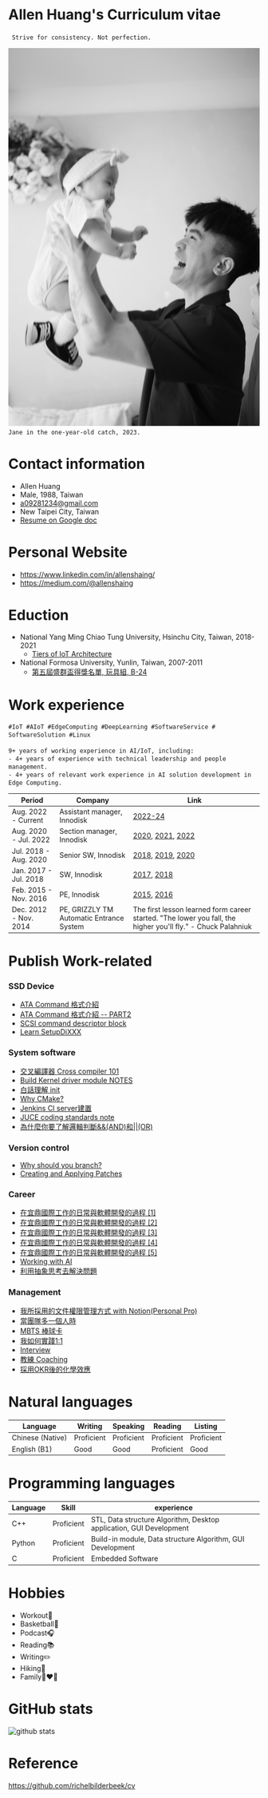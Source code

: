 # Allen Huang's Curriculum vitae
` Strive for consistency. Not perfection.`

![jane_2023](jane_2023.jpg)
`Jane in the one-year-old catch, 2023.`

# Contact information
- Allen Huang
- Male, 1988, Taiwan
- a09281234@gmail.com
- New Taipei City, Taiwan
- [Resume on Google doc](https://docs.google.com/document/d/1c-J7vfFyDerCdbbMqLhyEJbginZ0vk_I-R4EwXHyIFU/edit?usp=sharing)

# Personal Website
- https://www.linkedin.com/in/allenshaing/
- https://medium.com/@allenshaing

# Eduction
- National Yang Ming Chiao Tung University, Hsinchu City, Taiwan, 2018-2021
  - [Tiers of IoT Architecture](https://hdl.handle.net/11296/z872wv)
- National Formosa University, Yunlin, Taiwan, 2007-2011
  - [第五屆盛群盃得獎名單, 玩具組, B-24](https://mcu.holtek.com.tw/mcugame18/history.aspx)  

# Work experience
```
#IoT #AIoT #EdgeComputing #DeepLearning #SoftwareService # SoftwareSolution #Linux

9+ years of working experience in AI/IoT, including:
- 4+ years of experience with technical leadership and people management.
- 4+ years of relevant work experience in AI solution development in Edge Computing.
```

Period | Company | Link
--- | --- | ---
Aug. 2022 - Current | Assistant manager, Innodisk | [2022-24](./2022-24/ReadMe.md)
Aug. 2020 - Jul. 2022 | Section manager, Innodisk | [2020](./2020/ReadMe.md), [2021](./2021/ReadMe.md), [2022](./2022-24/ReadMe.md)
Jul. 2018 - Aug. 2020 | Senior SW, Innodisk | [2018](./2018/ReadMe.md), [2019](./2019/ReadMe.md), [2020](./2020/ReadMe.md)
Jan. 2017 - Jul. 2018 | SW, Innodisk | [2017](./2017/ReadMe.md), [2018](./2018/ReadMe.md)
Feb. 2015 - Nov. 2016 | PE, Innodisk | [2015](./2015/ReadMe.md), [2016](./2016/ReadMe.md)
Dec. 2012 - Nov. 2014 | PE, GRIZZLY TM Automatic Entrance System | The first lesson learned form career started. "The lower you fall, the higher you'll fly." - Chuck Palahniuk

# Publish Work-related

### SSD Device
- [ATA Command 格式介紹](https://allenshaing.notion.site/2017-06-11-ATA-Command-553439f321694a21848bdb4add729ce0?pvs=4)  
- [ATA Command 格式介紹 -- PART2](https://allenshaing.notion.site/2020-04-05-ATA-Command-part2-a0d964aa39784270baebfca7667767a8?pvs=4)  
- [SCSI command descriptor block](https://allenshaing.notion.site/2019-06-26-SCSI-command-descriptor-block-f7e7744ea8bf47f9883010d6844cb1f3?pvs=4)  
- [Learn SetupDiXXX](https://allenshaing.notion.site/2018-03-16-Learn-SetupDiXXX-9e1a48da40e241f3b16b75e8b4eccbcf?pvs=4)  
  
### System software  
- [交叉編譯器 Cross compiler 101](https://allenshaing.notion.site/2021-08-21-Cross-compiler-101-792fd49cf943466e9c852ce8c5ebb7e5?pvs=4)  
- [Build Kernel driver module NOTES](https://allenshaing.notion.site/2021-12-17-Build-Kernel-driver-module-NOTE-715fc8003405497b820540286a8fa84b?pvs=4)  
- [白話理解 init](https://allenshaing.notion.site/2022-10-27-init-0db5e2ed212f44ebb173b13a4734134e?pvs=4)  
- [Why CMake?](https://allenshaing.notion.site/2022-01-24-Why-CMake-13173d2363154b7092852108aad5861a?pvs=4)  
- [Jenkins CI server建置](https://allenshaing.notion.site/2017-10-05-jenkins-CI-server-1207a8294bb04d24b84d1ac670450c1b?pvs=4)  
- [JUCE coding standards note](https://allenshaing.notion.site/2018-05-13-JUCE-coding-standards-note-a74d6144e9604471b4f3275042d47085?pvs=4)  
- [為什麼你要了解邏輯判斷&&(AND)和||(OR)](https://allenshaing.notion.site/2018-07-07-AND-OR-3517b2f314ad488eb238c72112b23f74?pvs=4)  
  
  
### Version control  
- [Why should you branch?](https://allenshaing.notion.site/2018-06-02-Why-should-you-branch-fabb13d056074be6adda9d8fba7f6cdc?pvs=4)  
- [Creating and Applying Patches](https://allenshaing.notion.site/2018-08-13-Creating-and-Applying-Patches-97c7e7e7105c44789684caa0a32eebe5?pvs=4)  
  
### Career 
- [在宜鼎國際工作的日常與軟體開發的過程 [1]](https://medium.com/@AllenShaing/%E5%9C%A8%E5%AE%9C%E9%BC%8E%E5%9C%8B%E9%9A%9B%E5%B7%A5%E4%BD%9C%E7%9A%84%E6%97%A5%E5%B8%B8%E8%88%87%E8%BB%9F%E9%AB%94%E9%96%8B%E7%99%BC%E7%9A%84%E9%81%8E%E7%A8%8B-1-75cc9d3ff185)  
- [在宜鼎國際工作的日常與軟體開發的過程 [2]](https://medium.com/@AllenShaing/%E5%9C%A8%E5%AE%9C%E9%BC%8E%E5%9C%8B%E9%9A%9B%E5%B7%A5%E4%BD%9C%E7%9A%84%E6%97%A5%E5%B8%B8%E8%88%87%E8%BB%9F%E9%AB%94%E9%96%8B%E7%99%BC%E7%9A%84%E9%81%8E%E7%A8%8B-2-92c8bc029cf)  
- [在宜鼎國際工作的日常與軟體開發的過程 [3]](https://medium.com/@AllenShaing/%E5%9C%A8%E5%AE%9C%E9%BC%8E%E5%9C%8B%E9%9A%9B%E5%B7%A5%E4%BD%9C%E7%9A%84%E6%97%A5%E5%B8%B8%E8%88%87%E8%BB%9F%E9%AB%94%E9%96%8B%E7%99%BC%E7%9A%84%E9%81%8E%E7%A8%8B-3-6da0a537728b)  
- [在宜鼎國際工作的日常與軟體開發的過程 [4]](https://medium.com/@AllenShaing/%E5%9C%A8%E5%AE%9C%E9%BC%8E%E5%9C%8B%E9%9A%9B%E5%B7%A5%E4%BD%9C%E7%9A%84%E6%97%A5%E5%B8%B8%E8%88%87%E8%BB%9F%E9%AB%94%E9%96%8B%E7%99%BC%E7%9A%84%E9%81%8E%E7%A8%8B-4-3e9356bb1f8d)  
- [在宜鼎國際工作的日常與軟體開發的過程 [5]](https://medium.com/@AllenShaing/%E5%9C%A8%E5%AE%9C%E9%BC%8E%E5%9C%8B%E9%9A%9B%E5%B7%A5%E4%BD%9C%E7%9A%84%E6%97%A5%E5%B8%B8%E8%88%87%E8%BB%9F%E9%AB%94%E9%96%8B%E7%99%BC%E7%9A%84%E9%81%8E%E7%A8%8B-5-da0fee20ed60)   
- [Working with AI](https://medium.com/allenshaing/working-with-ai-b6da1a394f54)  
- [利用抽象思考去解決問題](https://medium.com/allenshaing/%E5%88%A9%E7%94%A8%E6%8A%BD%E8%B1%A1%E6%80%9D%E8%80%83%E5%8E%BB%E8%A7%A3%E6%B1%BA%E5%95%8F%E9%A1%8C-61856021621e)  

### Management  
- [我所採用的文件權限管理方式 with Notion(Personal Pro)](https://medium.com/@AllenShaing/%E6%88%91%E6%89%80%E6%8E%A1%E7%94%A8%E7%9A%84%E6%96%87%E4%BB%B6%E6%AC%8A%E9%99%90%E7%AE%A1%E7%90%86%E6%96%B9%E5%BC%8F-with-notion-personal-pro-b2da8b0d5a13)  
- [當團隊多一個人時](https://medium.com/allenshaing/%E7%95%B6%E5%9C%98%E9%9A%8A%E5%A4%9A%E4%B8%80%E5%80%8B%E4%BA%BA%E6%99%82-7287345c4f09)  
- [MBTS 棒球卡](https://medium.com/allenshaing/mbts-%E6%A3%92%E7%90%83%E5%8D%A1-19da1c43d7a9)  
- [我如何實踐1:1](https://medium.com/allenshaing/%E6%88%91%E5%A6%82%E4%BD%95%E5%AF%A6%E8%B8%901-1-32efe7721a1d)  
- [Interview](https://medium.com/allenshaing/interview-a16e2d6b58f2)  
- [教練 Coaching](https://medium.com/allenshaing/%E6%95%99%E7%B7%B4-coaching-ce06b3c30c15)  
- [採用OKR後的化學效應](https://medium.com/1-1-with-ateam/%E6%8E%A1%E7%94%A8okr%E5%BE%8C%E7%9A%84%E5%8C%96%E5%AD%B8%E6%95%88%E6%87%89-cd9a6154ae0f)  


# Natural languages
Language | Writing | Speaking | Reading | Listing
--- | --- | --- | --- | ---
Chinese (Native) | Proficient | Proficient | Proficient | Proficient
English (B1) | Good | Good | Proficient | Good

# Programming languages
Language | Skill | experience
--- | --- | --- 
C++ | Proficient | STL, Data structure Algorithm, Desktop application, GUI Development
Python | Proficient | Build-in module, Data structure Algorithm, GUI Development
C | Proficient | Embedded Software

# Hobbies
- Workout💪
- Basketball🏀
- Podcast🎧
- Reading📚
- Writing✏️
- Hiking🥾
- Family👩‍❤️‍👨


# GitHub stats
![github stats](https://github-readme-stats.vercel.app/api?username=shaing&show_icons=true)

# Reference
https://github.com/richelbilderbeek/cv

